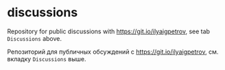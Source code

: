 # discussions

Repository for public discussions with https://git.io/ilyaigpetrov, see tab `Discussions` above.

Репозиторий для публичных обсуждений с https://git.io/ilyaigpetrov, см. вкладку `Discussions` выше.
